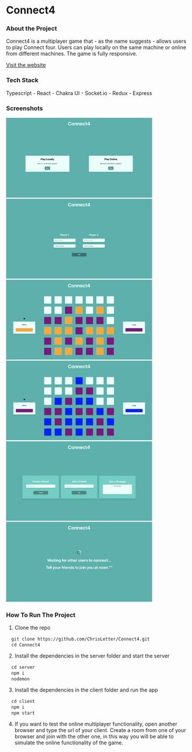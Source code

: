 # Connect4

### About the Project

Connect4 is a multiplayer game that - as the name suggests - allows users to play Connect four. Users can play locally on the same machine or online from different machines. The game is fully responsive.

[Visit the website](https://connect4-cl.netlify.app/)

### Tech Stack

Typescript - React - Chakra UI - Socket.io - Redux - Express

### Screenshots

<img src="screenshots/home-page.png?raw=true" width="400"> <img src="screenshots/local-select-names.png?raw=true" width="400"> <img src="screenshots/game1.png?raw=true" width="400"> <img src="screenshots/game2.png?raw=true" width="400"> <img src="screenshots/online-rooms.png?raw=true" width="400"> <img src="screenshots/waiting-for-friends.png?raw=true" width="400">

### How To Run The Project

1. Clone the repo

```
  git clone https://github.com/ChrisLetter/Connect4.git
  cd Connect4
```

2. Install the dependencies in the server folder and start the server

```
  cd server
  npm i
  nodemon
```

3. Install the dependencies in the client folder and run the app

```
  cd client
  npm i
  npm start
```

4. If you want to test the online multiplayer functionality, open another browser and type the url of your client. Create a room from one of your browser and join with the other one, in this way you will be able to simulate the online functionality of the game.
